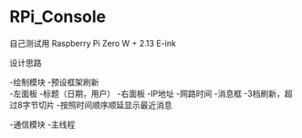 # RPi_Console

自己测试用
Raspberry Pi Zero W + 2.13 E-ink

设计思路

-绘制模块
    -预设框架刷新    
        -左面板
            -标题（日期，用户）
        -右面板
            -IP地址
            -网路时间
            -消息框
                -3档刷新，超过8字节切片
                -按照时间顺序顺延显示最近消息

-通信模块
-主线程